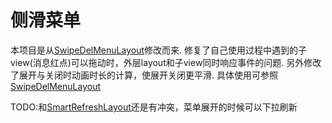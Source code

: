 侧滑菜单
========

  本项目是从[SwipeDelMenuLayout](https://github.com/mcxtzhang/SwipeDelMenuLayout)修改而来.
  修复了自己使用过程中遇到的子view(消息红点)可以拖动时，外层layout和子view同时响应事件的问题.
  另外修改了展开与关闭时动画时长的计算，使展开关闭更平滑.
  具体使用可参照[SwipeDelMenuLayout](https://github.com/mcxtzhang/SwipeDelMenuLayout)
  
  TODO:和[SmartRefreshLayout](https://github.com/scwang90/SmartRefreshLayout)还是有冲突，菜单展开的时候可以下拉刷新
